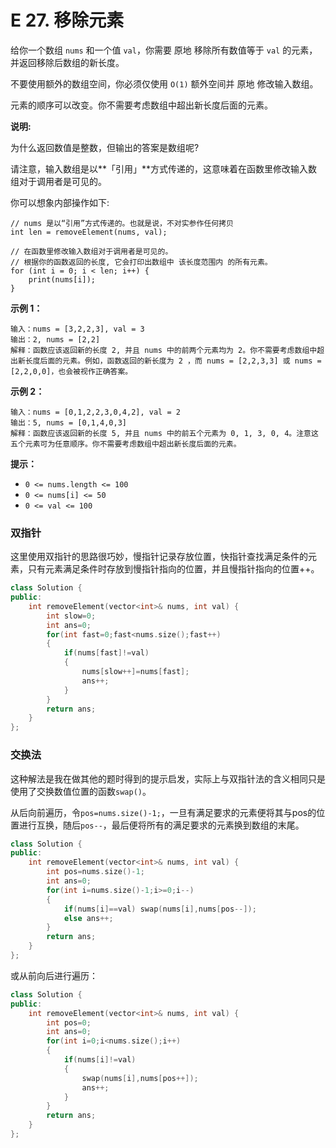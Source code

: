 # E 27. 移除元素

给你一个数组 `nums` 和一个值 `val`，你需要 原地 移除所有数值等于 `val` 的元素，并返回移除后数组的新长度。

不要使用额外的数组空间，你必须仅使用 `O(1)` 额外空间并 原地 修改输入数组。

元素的顺序可以改变。你不需要考虑数组中超出新长度后面的元素。

 

**说明:**

为什么返回数值是整数，但输出的答案是数组呢?

请注意，输入数组是以**「引用」**方式传递的，这意味着在函数里修改输入数组对于调用者是可见的。

你可以想象内部操作如下:

```
// nums 是以“引用”方式传递的。也就是说，不对实参作任何拷贝
int len = removeElement(nums, val);

// 在函数里修改输入数组对于调用者是可见的。
// 根据你的函数返回的长度, 它会打印出数组中 该长度范围内 的所有元素。
for (int i = 0; i < len; i++) {
    print(nums[i]);
}
```

 

**示例 1：**

```
输入：nums = [3,2,2,3], val = 3
输出：2, nums = [2,2]
解释：函数应该返回新的长度 2, 并且 nums 中的前两个元素均为 2。你不需要考虑数组中超出新长度后面的元素。例如，函数返回的新长度为 2 ，而 nums = [2,2,3,3] 或 nums = [2,2,0,0]，也会被视作正确答案。
```

**示例 2：**

```
输入：nums = [0,1,2,2,3,0,4,2], val = 2
输出：5, nums = [0,1,4,0,3]
解释：函数应该返回新的长度 5, 并且 nums 中的前五个元素为 0, 1, 3, 0, 4。注意这五个元素可为任意顺序。你不需要考虑数组中超出新长度后面的元素。
```

 

**提示：**

- `0 <= nums.length <= 100`
- `0 <= nums[i] <= 50`
- `0 <= val <= 100`

### 双指针

这里使用双指针的思路很巧妙，慢指针记录存放位置，快指针查找满足条件的元素，只有元素满足条件时存放到慢指针指向的位置，并且慢指针指向的位置++。

```cpp
class Solution {
public:
    int removeElement(vector<int>& nums, int val) {
        int slow=0;
        int ans=0;
        for(int fast=0;fast<nums.size();fast++)
        {
            if(nums[fast]!=val) 
            {
                nums[slow++]=nums[fast];   
                ans++;
            }
        }
        return ans;
    }
};
```

### 交换法

这种解法是我在做其他的题时得到的提示启发，实际上与双指针法的含义相同只是使用了交换数值位置的函数`swap()`。

从后向前遍历，令`pos=nums.size()-1;`，一旦有满足要求的元素便将其与pos的位置进行互换，随后`pos--`，最后便将所有的满足要求的元素换到数组的末尾。

```cpp
class Solution {
public:
    int removeElement(vector<int>& nums, int val) {
        int pos=nums.size()-1;
        int ans=0;
        for(int i=nums.size()-1;i>=0;i--)
        {
            if(nums[i]==val) swap(nums[i],nums[pos--]);
            else ans++;
        }
        return ans;
    }
};
```

或从前向后进行遍历：

```cpp
class Solution {
public:
    int removeElement(vector<int>& nums, int val) {
        int pos=0;
        int ans=0;
        for(int i=0;i<nums.size();i++)
        {
            if(nums[i]!=val) 
            {
                swap(nums[i],nums[pos++]); 
                ans++;
            }
        }
        return ans;
    }
};
```









